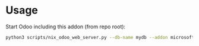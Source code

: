 # Usage

Start Odoo including this addon (from repo root):

```bash
python3 scripts/nix_odoo_web_server.py --db-name mydb --addon microsoft_outlook
```
